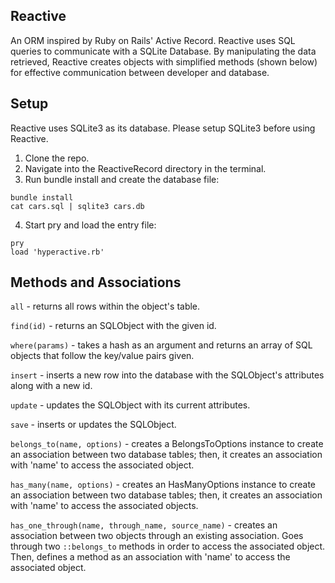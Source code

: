 ## Reactive
An ORM inspired by Ruby on Rails' Active Record. Reactive uses SQL queries to communicate with a SQLite Database. By manipulating the data retrieved, Reactive creates objects with simplified methods (shown below) for effective communication between developer and database.

## Setup
Reactive uses SQLite3 as its database. Please setup SQLite3 before using Reactive.
1. Clone the repo.
2. Navigate into the ReactiveRecord directory in the terminal.
3. Run bundle install and create the database file:
```
bundle install
cat cars.sql | sqlite3 cars.db
```

4. Start pry and load the entry file:
```
pry
load 'hyperactive.rb'
```

## Methods and Associations

```all``` - returns all rows within the object's table.

```find(id)``` - returns an SQLObject with the given id.

```where(params)``` - takes a hash as an argument and returns an array of SQL objects that follow the key/value pairs given.

```insert``` - inserts a new row into the database with the SQLObject's attributes along with a new id.

```update``` - updates the SQLObject with its current attributes.

```save``` - inserts or updates the SQLObject.

```belongs_to(name, options)``` - creates a BelongsToOptions instance to create an association between two database tables; then, it creates an association with 'name' to access the associated object.

```has_many(name, options)``` - creates an HasManyOptions instance to create an association between two database tables; then, it creates an association with 'name' to access the associated objects.

```has_one_through(name, through_name, source_name)``` - creates an association between two objects through an existing association. Goes through two ```::belongs_to``` methods in order to access the associated object. Then, defines a method as an association with 'name' to access the associated object.
